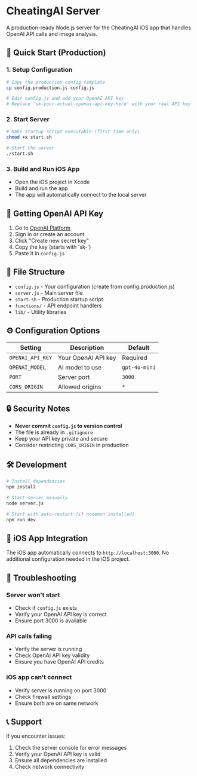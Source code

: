 # CheatingAI Server

A production-ready Node.js server for the CheatingAI iOS app that handles OpenAI API calls and image analysis.

## 🚀 Quick Start (Production)

### 1. Setup Configuration
```bash
# Copy the production config template
cp config.production.js config.js

# Edit config.js and add your OpenAI API key
# Replace 'sk-your-actual-openai-api-key-here' with your real API key
```

### 2. Start Server
```bash
# Make startup script executable (first time only)
chmod +x start.sh

# Start the server
./start.sh
```

### 3. Build and Run iOS App
- Open the iOS project in Xcode
- Build and run the app
- The app will automatically connect to the local server

## 🔑 Getting OpenAI API Key

1. Go to [OpenAI Platform](https://platform.openai.com/api-keys)
2. Sign in or create an account
3. Click "Create new secret key"
4. Copy the key (starts with 'sk-')
5. Paste it in `config.js`

## 📁 File Structure

- `config.js` - Your configuration (create from config.production.js)
- `server.js` - Main server file
- `start.sh` - Production startup script
- `functions/` - API endpoint handlers
- `lib/` - Utility libraries

## ⚙️ Configuration Options

| Setting | Description | Default |
|---------|-------------|---------|
| `OPENAI_API_KEY` | Your OpenAI API key | Required |
| `OPENAI_MODEL` | AI model to use | `gpt-4o-mini` |
| `PORT` | Server port | `3000` |
| `CORS_ORIGIN` | Allowed origins | `*` |

## 🔒 Security Notes

- **Never commit `config.js` to version control**
- The file is already in `.gitignore`
- Keep your API key private and secure
- Consider restricting `CORS_ORIGIN` in production

## 🛠️ Development

```bash
# Install dependencies
npm install

# Start server manually
node server.js

# Start with auto-restart (if nodemon installed)
npm run dev
```

## 📱 iOS App Integration

The iOS app automatically connects to `http://localhost:3000`. No additional configuration needed in the iOS project.

## 🚨 Troubleshooting

### Server won't start
- Check if `config.js` exists
- Verify your OpenAI API key is correct
- Ensure port 3000 is available

### API calls failing
- Verify the server is running
- Check OpenAI API key validity
- Ensure you have OpenAI API credits

### iOS app can't connect
- Verify server is running on port 3000
- Check firewall settings
- Ensure both are on same network

## 📞 Support

If you encounter issues:
1. Check the server console for error messages
2. Verify your OpenAI API key is valid
3. Ensure all dependencies are installed
4. Check network connectivity


